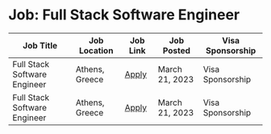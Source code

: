 # Job: Full Stack Software Engineer

| Job Title | Job Location | Job Link | Job Posted | Visa Sponsorship |
| --- | --- | --- | --- | --- |
| Full Stack Software Engineer | Athens, Greece | [Apply](https://apply.workable.com/centaur-analytics-inc/j/2B0A99E709/) | March 21, 2023 | Visa Sponsorship |
| Full Stack Software Engineer | Athens, Greece | [Apply](https://apply.workable.com/centaur-analytics-inc/j/2B0A99E709/) | March 21, 2023 | Visa Sponsorship |
